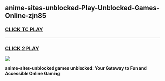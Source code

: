 
## anime-sites-unblocked-Play-Unblocked-Games-Online-zjn85
<h3>
<a href="https://premium76.site?title=anime-sites-unblocked&ref=25A">CLICK TO PLAY</a></h3>
<hr>

<h3>
<a href="https://premium76.site?title=anime-sites-unblocked&ref=25A">CLICK 2 PLAY</a>
  
</h3>

<a href="https://premium76.site?title=anime-sites-unblocked&ref=25A"><img src="https://clearcache.store/games.png"></a>


**anime-sites-unblocked games unblocked: Your Gateway to Fun and Accessible Online Gaming**
